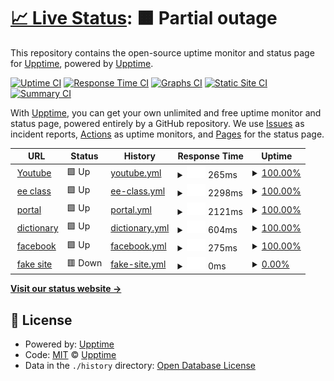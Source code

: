 # [📈 Live Status](https://demo.upptime.js.org): <!--live status--> **🟧 Partial outage**

This repository contains the open-source uptime monitor and status page for [Upptime](https://upptime.js.org), powered by [Upptime](https://github.com/upptime/upptime).

[![Uptime CI](https://github.com/upptime/upptime/workflows/Uptime%20CI/badge.svg)](https://github.com/upptime/upptime/actions?query=workflow%3A%22Uptime+CI%22)
[![Response Time CI](https://github.com/upptime/upptime/workflows/Response%20Time%20CI/badge.svg)](https://github.com/upptime/upptime/actions?query=workflow%3A%22Response+Time+CI%22)
[![Graphs CI](https://github.com/upptime/upptime/workflows/Graphs%20CI/badge.svg)](https://github.com/upptime/upptime/actions?query=workflow%3A%22Graphs+CI%22)
[![Static Site CI](https://github.com/upptime/upptime/workflows/Static%20Site%20CI/badge.svg)](https://github.com/upptime/upptime/actions?query=workflow%3A%22Static+Site+CI%22)
[![Summary CI](https://github.com/upptime/upptime/workflows/Summary%20CI/badge.svg)](https://github.com/upptime/upptime/actions?query=workflow%3A%22Summary+CI%22)

With [Upptime](https://upptime.js.org), you can get your own unlimited and free uptime monitor and status page, powered entirely by a GitHub repository. We use [Issues](https://github.com/upptime/upptime/issues) as incident reports, [Actions](https://github.com/upptime/upptime/actions) as uptime monitors, and [Pages](https://demo.upptime.js.org) for the status page.

<!--start: status pages-->
<!-- This summary is generated by Upptime (https://github.com/upptime/upptime) -->
<!-- Do not edit this manually, your changes will be overwritten -->
<!-- prettier-ignore -->
| URL | Status | History | Response Time | Uptime |
| --- | ------ | ------- | ------------- | ------ |
| <img alt="" src="https://favicons.githubusercontent.com/www.youtube.com" height="13"> [Youtube](https://www.youtube.com/) | 🟩 Up | [youtube.yml](https://github.com/ThomasShen012/final/commits/HEAD/history/youtube.yml) | <details><summary><img alt="Response time graph" src="./graphs/youtube/response-time-week.png" height="20"> 265ms</summary><br><a href="https://demo.upptime.js.org/history/youtube"><img alt="Response time 275" src="https://img.shields.io/endpoint?url=https%3A%2F%2Fraw.githubusercontent.com%2FThomasShen012%2Ffinal%2FHEAD%2Fapi%2Fyoutube%2Fresponse-time.json"></a><br><a href="https://demo.upptime.js.org/history/youtube"><img alt="24-hour response time 281" src="https://img.shields.io/endpoint?url=https%3A%2F%2Fraw.githubusercontent.com%2FThomasShen012%2Ffinal%2FHEAD%2Fapi%2Fyoutube%2Fresponse-time-day.json"></a><br><a href="https://demo.upptime.js.org/history/youtube"><img alt="7-day response time 265" src="https://img.shields.io/endpoint?url=https%3A%2F%2Fraw.githubusercontent.com%2FThomasShen012%2Ffinal%2FHEAD%2Fapi%2Fyoutube%2Fresponse-time-week.json"></a><br><a href="https://demo.upptime.js.org/history/youtube"><img alt="30-day response time 275" src="https://img.shields.io/endpoint?url=https%3A%2F%2Fraw.githubusercontent.com%2FThomasShen012%2Ffinal%2FHEAD%2Fapi%2Fyoutube%2Fresponse-time-month.json"></a><br><a href="https://demo.upptime.js.org/history/youtube"><img alt="1-year response time 275" src="https://img.shields.io/endpoint?url=https%3A%2F%2Fraw.githubusercontent.com%2FThomasShen012%2Ffinal%2FHEAD%2Fapi%2Fyoutube%2Fresponse-time-year.json"></a></details> | <details><summary><a href="https://demo.upptime.js.org/history/youtube">100.00%</a></summary><a href="https://demo.upptime.js.org/history/youtube"><img alt="All-time uptime 100.00%" src="https://img.shields.io/endpoint?url=https%3A%2F%2Fraw.githubusercontent.com%2FThomasShen012%2Ffinal%2FHEAD%2Fapi%2Fyoutube%2Fuptime.json"></a><br><a href="https://demo.upptime.js.org/history/youtube"><img alt="24-hour uptime 100.00%" src="https://img.shields.io/endpoint?url=https%3A%2F%2Fraw.githubusercontent.com%2FThomasShen012%2Ffinal%2FHEAD%2Fapi%2Fyoutube%2Fuptime-day.json"></a><br><a href="https://demo.upptime.js.org/history/youtube"><img alt="7-day uptime 100.00%" src="https://img.shields.io/endpoint?url=https%3A%2F%2Fraw.githubusercontent.com%2FThomasShen012%2Ffinal%2FHEAD%2Fapi%2Fyoutube%2Fuptime-week.json"></a><br><a href="https://demo.upptime.js.org/history/youtube"><img alt="30-day uptime 100.00%" src="https://img.shields.io/endpoint?url=https%3A%2F%2Fraw.githubusercontent.com%2FThomasShen012%2Ffinal%2FHEAD%2Fapi%2Fyoutube%2Fuptime-month.json"></a><br><a href="https://demo.upptime.js.org/history/youtube"><img alt="1-year uptime 100.00%" src="https://img.shields.io/endpoint?url=https%3A%2F%2Fraw.githubusercontent.com%2FThomasShen012%2Ffinal%2FHEAD%2Fapi%2Fyoutube%2Fuptime-year.json"></a></details>
| <img alt="" src="https://favicons.githubusercontent.com/ncueeclass.ncu.edu.tw" height="13"> [ee class](https://ncueeclass.ncu.edu.tw/) | 🟩 Up | [ee-class.yml](https://github.com/ThomasShen012/final/commits/HEAD/history/ee-class.yml) | <details><summary><img alt="Response time graph" src="./graphs/ee-class/response-time-week.png" height="20"> 2298ms</summary><br><a href="https://demo.upptime.js.org/history/ee-class"><img alt="Response time 2306" src="https://img.shields.io/endpoint?url=https%3A%2F%2Fraw.githubusercontent.com%2FThomasShen012%2Ffinal%2FHEAD%2Fapi%2Fee-class%2Fresponse-time.json"></a><br><a href="https://demo.upptime.js.org/history/ee-class"><img alt="24-hour response time 2711" src="https://img.shields.io/endpoint?url=https%3A%2F%2Fraw.githubusercontent.com%2FThomasShen012%2Ffinal%2FHEAD%2Fapi%2Fee-class%2Fresponse-time-day.json"></a><br><a href="https://demo.upptime.js.org/history/ee-class"><img alt="7-day response time 2298" src="https://img.shields.io/endpoint?url=https%3A%2F%2Fraw.githubusercontent.com%2FThomasShen012%2Ffinal%2FHEAD%2Fapi%2Fee-class%2Fresponse-time-week.json"></a><br><a href="https://demo.upptime.js.org/history/ee-class"><img alt="30-day response time 2306" src="https://img.shields.io/endpoint?url=https%3A%2F%2Fraw.githubusercontent.com%2FThomasShen012%2Ffinal%2FHEAD%2Fapi%2Fee-class%2Fresponse-time-month.json"></a><br><a href="https://demo.upptime.js.org/history/ee-class"><img alt="1-year response time 2306" src="https://img.shields.io/endpoint?url=https%3A%2F%2Fraw.githubusercontent.com%2FThomasShen012%2Ffinal%2FHEAD%2Fapi%2Fee-class%2Fresponse-time-year.json"></a></details> | <details><summary><a href="https://demo.upptime.js.org/history/ee-class">100.00%</a></summary><a href="https://demo.upptime.js.org/history/ee-class"><img alt="All-time uptime 99.64%" src="https://img.shields.io/endpoint?url=https%3A%2F%2Fraw.githubusercontent.com%2FThomasShen012%2Ffinal%2FHEAD%2Fapi%2Fee-class%2Fuptime.json"></a><br><a href="https://demo.upptime.js.org/history/ee-class"><img alt="24-hour uptime 100.00%" src="https://img.shields.io/endpoint?url=https%3A%2F%2Fraw.githubusercontent.com%2FThomasShen012%2Ffinal%2FHEAD%2Fapi%2Fee-class%2Fuptime-day.json"></a><br><a href="https://demo.upptime.js.org/history/ee-class"><img alt="7-day uptime 100.00%" src="https://img.shields.io/endpoint?url=https%3A%2F%2Fraw.githubusercontent.com%2FThomasShen012%2Ffinal%2FHEAD%2Fapi%2Fee-class%2Fuptime-week.json"></a><br><a href="https://demo.upptime.js.org/history/ee-class"><img alt="30-day uptime 99.64%" src="https://img.shields.io/endpoint?url=https%3A%2F%2Fraw.githubusercontent.com%2FThomasShen012%2Ffinal%2FHEAD%2Fapi%2Fee-class%2Fuptime-month.json"></a><br><a href="https://demo.upptime.js.org/history/ee-class"><img alt="1-year uptime 99.64%" src="https://img.shields.io/endpoint?url=https%3A%2F%2Fraw.githubusercontent.com%2FThomasShen012%2Ffinal%2FHEAD%2Fapi%2Fee-class%2Fuptime-year.json"></a></details>
| <img alt="" src="https://favicons.githubusercontent.com/portal.ncu.edu.tw" height="13"> [portal](https://portal.ncu.edu.tw/) | 🟩 Up | [portal.yml](https://github.com/ThomasShen012/final/commits/HEAD/history/portal.yml) | <details><summary><img alt="Response time graph" src="./graphs/portal/response-time-week.png" height="20"> 2121ms</summary><br><a href="https://demo.upptime.js.org/history/portal"><img alt="Response time 2065" src="https://img.shields.io/endpoint?url=https%3A%2F%2Fraw.githubusercontent.com%2FThomasShen012%2Ffinal%2FHEAD%2Fapi%2Fportal%2Fresponse-time.json"></a><br><a href="https://demo.upptime.js.org/history/portal"><img alt="24-hour response time 2704" src="https://img.shields.io/endpoint?url=https%3A%2F%2Fraw.githubusercontent.com%2FThomasShen012%2Ffinal%2FHEAD%2Fapi%2Fportal%2Fresponse-time-day.json"></a><br><a href="https://demo.upptime.js.org/history/portal"><img alt="7-day response time 2121" src="https://img.shields.io/endpoint?url=https%3A%2F%2Fraw.githubusercontent.com%2FThomasShen012%2Ffinal%2FHEAD%2Fapi%2Fportal%2Fresponse-time-week.json"></a><br><a href="https://demo.upptime.js.org/history/portal"><img alt="30-day response time 2065" src="https://img.shields.io/endpoint?url=https%3A%2F%2Fraw.githubusercontent.com%2FThomasShen012%2Ffinal%2FHEAD%2Fapi%2Fportal%2Fresponse-time-month.json"></a><br><a href="https://demo.upptime.js.org/history/portal"><img alt="1-year response time 2065" src="https://img.shields.io/endpoint?url=https%3A%2F%2Fraw.githubusercontent.com%2FThomasShen012%2Ffinal%2FHEAD%2Fapi%2Fportal%2Fresponse-time-year.json"></a></details> | <details><summary><a href="https://demo.upptime.js.org/history/portal">100.00%</a></summary><a href="https://demo.upptime.js.org/history/portal"><img alt="All-time uptime 99.69%" src="https://img.shields.io/endpoint?url=https%3A%2F%2Fraw.githubusercontent.com%2FThomasShen012%2Ffinal%2FHEAD%2Fapi%2Fportal%2Fuptime.json"></a><br><a href="https://demo.upptime.js.org/history/portal"><img alt="24-hour uptime 100.00%" src="https://img.shields.io/endpoint?url=https%3A%2F%2Fraw.githubusercontent.com%2FThomasShen012%2Ffinal%2FHEAD%2Fapi%2Fportal%2Fuptime-day.json"></a><br><a href="https://demo.upptime.js.org/history/portal"><img alt="7-day uptime 100.00%" src="https://img.shields.io/endpoint?url=https%3A%2F%2Fraw.githubusercontent.com%2FThomasShen012%2Ffinal%2FHEAD%2Fapi%2Fportal%2Fuptime-week.json"></a><br><a href="https://demo.upptime.js.org/history/portal"><img alt="30-day uptime 99.69%" src="https://img.shields.io/endpoint?url=https%3A%2F%2Fraw.githubusercontent.com%2FThomasShen012%2Ffinal%2FHEAD%2Fapi%2Fportal%2Fuptime-month.json"></a><br><a href="https://demo.upptime.js.org/history/portal"><img alt="1-year uptime 99.69%" src="https://img.shields.io/endpoint?url=https%3A%2F%2Fraw.githubusercontent.com%2FThomasShen012%2Ffinal%2FHEAD%2Fapi%2Fportal%2Fuptime-year.json"></a></details>
| <img alt="" src="https://favicons.githubusercontent.com/dictionary.cambridge.org" height="13"> [dictionary](https://dictionary.cambridge.org/zht/) | 🟩 Up | [dictionary.yml](https://github.com/ThomasShen012/final/commits/HEAD/history/dictionary.yml) | <details><summary><img alt="Response time graph" src="./graphs/dictionary/response-time-week.png" height="20"> 604ms</summary><br><a href="https://demo.upptime.js.org/history/dictionary"><img alt="Response time 567" src="https://img.shields.io/endpoint?url=https%3A%2F%2Fraw.githubusercontent.com%2FThomasShen012%2Ffinal%2FHEAD%2Fapi%2Fdictionary%2Fresponse-time.json"></a><br><a href="https://demo.upptime.js.org/history/dictionary"><img alt="24-hour response time 275" src="https://img.shields.io/endpoint?url=https%3A%2F%2Fraw.githubusercontent.com%2FThomasShen012%2Ffinal%2FHEAD%2Fapi%2Fdictionary%2Fresponse-time-day.json"></a><br><a href="https://demo.upptime.js.org/history/dictionary"><img alt="7-day response time 604" src="https://img.shields.io/endpoint?url=https%3A%2F%2Fraw.githubusercontent.com%2FThomasShen012%2Ffinal%2FHEAD%2Fapi%2Fdictionary%2Fresponse-time-week.json"></a><br><a href="https://demo.upptime.js.org/history/dictionary"><img alt="30-day response time 567" src="https://img.shields.io/endpoint?url=https%3A%2F%2Fraw.githubusercontent.com%2FThomasShen012%2Ffinal%2FHEAD%2Fapi%2Fdictionary%2Fresponse-time-month.json"></a><br><a href="https://demo.upptime.js.org/history/dictionary"><img alt="1-year response time 567" src="https://img.shields.io/endpoint?url=https%3A%2F%2Fraw.githubusercontent.com%2FThomasShen012%2Ffinal%2FHEAD%2Fapi%2Fdictionary%2Fresponse-time-year.json"></a></details> | <details><summary><a href="https://demo.upptime.js.org/history/dictionary">100.00%</a></summary><a href="https://demo.upptime.js.org/history/dictionary"><img alt="All-time uptime 99.94%" src="https://img.shields.io/endpoint?url=https%3A%2F%2Fraw.githubusercontent.com%2FThomasShen012%2Ffinal%2FHEAD%2Fapi%2Fdictionary%2Fuptime.json"></a><br><a href="https://demo.upptime.js.org/history/dictionary"><img alt="24-hour uptime 100.00%" src="https://img.shields.io/endpoint?url=https%3A%2F%2Fraw.githubusercontent.com%2FThomasShen012%2Ffinal%2FHEAD%2Fapi%2Fdictionary%2Fuptime-day.json"></a><br><a href="https://demo.upptime.js.org/history/dictionary"><img alt="7-day uptime 100.00%" src="https://img.shields.io/endpoint?url=https%3A%2F%2Fraw.githubusercontent.com%2FThomasShen012%2Ffinal%2FHEAD%2Fapi%2Fdictionary%2Fuptime-week.json"></a><br><a href="https://demo.upptime.js.org/history/dictionary"><img alt="30-day uptime 99.94%" src="https://img.shields.io/endpoint?url=https%3A%2F%2Fraw.githubusercontent.com%2FThomasShen012%2Ffinal%2FHEAD%2Fapi%2Fdictionary%2Fuptime-month.json"></a><br><a href="https://demo.upptime.js.org/history/dictionary"><img alt="1-year uptime 99.94%" src="https://img.shields.io/endpoint?url=https%3A%2F%2Fraw.githubusercontent.com%2FThomasShen012%2Ffinal%2FHEAD%2Fapi%2Fdictionary%2Fuptime-year.json"></a></details>
| <img alt="" src="https://favicons.githubusercontent.com/www.facebook.com" height="13"> [facebook](https://www.facebook.com/) | 🟩 Up | [facebook.yml](https://github.com/ThomasShen012/final/commits/HEAD/history/facebook.yml) | <details><summary><img alt="Response time graph" src="./graphs/facebook/response-time-week.png" height="20"> 275ms</summary><br><a href="https://demo.upptime.js.org/history/facebook"><img alt="Response time 241" src="https://img.shields.io/endpoint?url=https%3A%2F%2Fraw.githubusercontent.com%2FThomasShen012%2Ffinal%2FHEAD%2Fapi%2Ffacebook%2Fresponse-time.json"></a><br><a href="https://demo.upptime.js.org/history/facebook"><img alt="24-hour response time 460" src="https://img.shields.io/endpoint?url=https%3A%2F%2Fraw.githubusercontent.com%2FThomasShen012%2Ffinal%2FHEAD%2Fapi%2Ffacebook%2Fresponse-time-day.json"></a><br><a href="https://demo.upptime.js.org/history/facebook"><img alt="7-day response time 275" src="https://img.shields.io/endpoint?url=https%3A%2F%2Fraw.githubusercontent.com%2FThomasShen012%2Ffinal%2FHEAD%2Fapi%2Ffacebook%2Fresponse-time-week.json"></a><br><a href="https://demo.upptime.js.org/history/facebook"><img alt="30-day response time 241" src="https://img.shields.io/endpoint?url=https%3A%2F%2Fraw.githubusercontent.com%2FThomasShen012%2Ffinal%2FHEAD%2Fapi%2Ffacebook%2Fresponse-time-month.json"></a><br><a href="https://demo.upptime.js.org/history/facebook"><img alt="1-year response time 241" src="https://img.shields.io/endpoint?url=https%3A%2F%2Fraw.githubusercontent.com%2FThomasShen012%2Ffinal%2FHEAD%2Fapi%2Ffacebook%2Fresponse-time-year.json"></a></details> | <details><summary><a href="https://demo.upptime.js.org/history/facebook">100.00%</a></summary><a href="https://demo.upptime.js.org/history/facebook"><img alt="All-time uptime 100.00%" src="https://img.shields.io/endpoint?url=https%3A%2F%2Fraw.githubusercontent.com%2FThomasShen012%2Ffinal%2FHEAD%2Fapi%2Ffacebook%2Fuptime.json"></a><br><a href="https://demo.upptime.js.org/history/facebook"><img alt="24-hour uptime 100.00%" src="https://img.shields.io/endpoint?url=https%3A%2F%2Fraw.githubusercontent.com%2FThomasShen012%2Ffinal%2FHEAD%2Fapi%2Ffacebook%2Fuptime-day.json"></a><br><a href="https://demo.upptime.js.org/history/facebook"><img alt="7-day uptime 100.00%" src="https://img.shields.io/endpoint?url=https%3A%2F%2Fraw.githubusercontent.com%2FThomasShen012%2Ffinal%2FHEAD%2Fapi%2Ffacebook%2Fuptime-week.json"></a><br><a href="https://demo.upptime.js.org/history/facebook"><img alt="30-day uptime 100.00%" src="https://img.shields.io/endpoint?url=https%3A%2F%2Fraw.githubusercontent.com%2FThomasShen012%2Ffinal%2FHEAD%2Fapi%2Ffacebook%2Fuptime-month.json"></a><br><a href="https://demo.upptime.js.org/history/facebook"><img alt="1-year uptime 100.00%" src="https://img.shields.io/endpoint?url=https%3A%2F%2Fraw.githubusercontent.com%2FThomasShen012%2Ffinal%2FHEAD%2Fapi%2Ffacebook%2Fuptime-year.json"></a></details>
| <img alt="" src="https://favicons.githubusercontent.com/1111122222222222333fake.com" height="13"> [fake site](https://1111122222222222333fake.com/) | 🟥 Down | [fake-site.yml](https://github.com/ThomasShen012/final/commits/HEAD/history/fake-site.yml) | <details><summary><img alt="Response time graph" src="./graphs/fake-site/response-time-week.png" height="20"> 0ms</summary><br><a href="https://demo.upptime.js.org/history/fake-site"><img alt="Response time 0" src="https://img.shields.io/endpoint?url=https%3A%2F%2Fraw.githubusercontent.com%2FThomasShen012%2Ffinal%2FHEAD%2Fapi%2Ffake-site%2Fresponse-time.json"></a><br><a href="https://demo.upptime.js.org/history/fake-site"><img alt="24-hour response time 0" src="https://img.shields.io/endpoint?url=https%3A%2F%2Fraw.githubusercontent.com%2FThomasShen012%2Ffinal%2FHEAD%2Fapi%2Ffake-site%2Fresponse-time-day.json"></a><br><a href="https://demo.upptime.js.org/history/fake-site"><img alt="7-day response time 0" src="https://img.shields.io/endpoint?url=https%3A%2F%2Fraw.githubusercontent.com%2FThomasShen012%2Ffinal%2FHEAD%2Fapi%2Ffake-site%2Fresponse-time-week.json"></a><br><a href="https://demo.upptime.js.org/history/fake-site"><img alt="30-day response time 0" src="https://img.shields.io/endpoint?url=https%3A%2F%2Fraw.githubusercontent.com%2FThomasShen012%2Ffinal%2FHEAD%2Fapi%2Ffake-site%2Fresponse-time-month.json"></a><br><a href="https://demo.upptime.js.org/history/fake-site"><img alt="1-year response time 0" src="https://img.shields.io/endpoint?url=https%3A%2F%2Fraw.githubusercontent.com%2FThomasShen012%2Ffinal%2FHEAD%2Fapi%2Ffake-site%2Fresponse-time-year.json"></a></details> | <details><summary><a href="https://demo.upptime.js.org/history/fake-site">0.00%</a></summary><a href="https://demo.upptime.js.org/history/fake-site"><img alt="All-time uptime 0.00%" src="https://img.shields.io/endpoint?url=https%3A%2F%2Fraw.githubusercontent.com%2FThomasShen012%2Ffinal%2FHEAD%2Fapi%2Ffake-site%2Fuptime.json"></a><br><a href="https://demo.upptime.js.org/history/fake-site"><img alt="24-hour uptime 0.00%" src="https://img.shields.io/endpoint?url=https%3A%2F%2Fraw.githubusercontent.com%2FThomasShen012%2Ffinal%2FHEAD%2Fapi%2Ffake-site%2Fuptime-day.json"></a><br><a href="https://demo.upptime.js.org/history/fake-site"><img alt="7-day uptime 0.00%" src="https://img.shields.io/endpoint?url=https%3A%2F%2Fraw.githubusercontent.com%2FThomasShen012%2Ffinal%2FHEAD%2Fapi%2Ffake-site%2Fuptime-week.json"></a><br><a href="https://demo.upptime.js.org/history/fake-site"><img alt="30-day uptime 0.00%" src="https://img.shields.io/endpoint?url=https%3A%2F%2Fraw.githubusercontent.com%2FThomasShen012%2Ffinal%2FHEAD%2Fapi%2Ffake-site%2Fuptime-month.json"></a><br><a href="https://demo.upptime.js.org/history/fake-site"><img alt="1-year uptime 0.00%" src="https://img.shields.io/endpoint?url=https%3A%2F%2Fraw.githubusercontent.com%2FThomasShen012%2Ffinal%2FHEAD%2Fapi%2Ffake-site%2Fuptime-year.json"></a></details>

<!--end: status pages-->

[**Visit our status website →**](https://demo.upptime.js.org)

## 📄 License

- Powered by: [Upptime](https://github.com/upptime/upptime)
- Code: [MIT](./LICENSE) © [Upptime](https://upptime.js.org)
- Data in the `./history` directory: [Open Database License](https://opendatacommons.org/licenses/odbl/1-0/)
